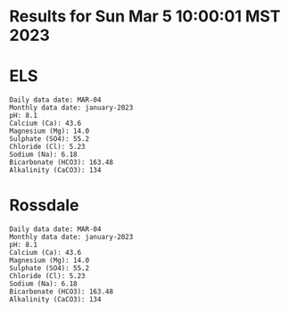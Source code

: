# Results for Sun Mar  5 10:00:01 MST 2023
# ELS
```
Daily data date: MAR-04
Monthly data date: january-2023
pH: 8.1
Calcium (Ca): 43.6
Magnesium (Mg): 14.0
Sulphate (SO4): 55.2
Chloride (Cl): 5.23
Sodium (Na): 6.18
Bicarbonate (HCO3): 163.48
Alkalinity (CaCO3): 134
```
# Rossdale
```
Daily data date: MAR-04
Monthly data date: january-2023
pH: 8.1
Calcium (Ca): 43.6
Magnesium (Mg): 14.0
Sulphate (SO4): 55.2
Chloride (Cl): 5.23
Sodium (Na): 6.18
Bicarbonate (HCO3): 163.48
Alkalinity (CaCO3): 134
```
